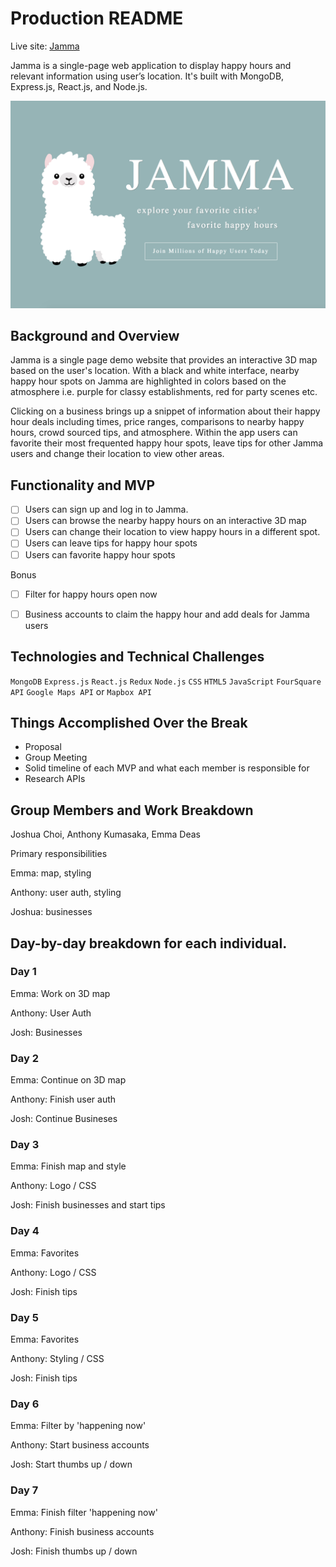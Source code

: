 # Production README

Live site: [Jamma](https://jamma-llama.herokuapp.com)

Jamma is a single-page web application to display happy hours and relevant information using user’s location. It's built with MongoDB, Express.js, React.js, and Node.js.

![IntroPng](./app/assets/images/readme/jamma_homepage.png)

## Background and Overview

Jamma is a single page demo website that provides an interactive 3D map based on the user's location. With a black and white interface, nearby happy hour spots on Jamma are highlighted in colors based on the atmosphere i.e. purple for classy establishments, red for party scenes etc. 

Clicking on a business brings up a snippet of information about their happy hour deals including times, price ranges, comparisons to nearby happy hours, crowd sourced tips, and atmosphere. Within the app users can favorite their most frequented happy hour spots, leave tips for other Jamma users and change their location to view other areas. 


## Functionality and MVP

- [ ] Users can sign up and log in to Jamma. 
- [ ] Users can browse the nearby happy hours on an interactive 3D map 
- [ ] Users can change their location to view happy hours in a different spot. 
- [ ] Users can leave tips for happy hour spots 
- [ ] Users can favorite happy hour spots 

Bonus
- [ ] Filter for happy hours open now
- [ ] Business accounts to claim the happy hour and add deals for Jamma users


## Technologies and Technical Challenges

`MongoDB` `Express.js` `React.js` `Redux` `Node.js` `CSS` `HTML5` `JavaScript` `FourSquare API` `Google Maps API` or `Mapbox API`

## Things Accomplished Over the Break

* Proposal
* Group Meeting
* Solid timeline of each MVP and what each member is responsible for 
* Research APIs

## Group Members and Work Breakdown
 
Joshua Choi, Anthony Kumasaka, Emma Deas

Primary responsibilities

Emma: map, styling

Anthony: user auth, styling

Joshua: businesses

## Day-by-day breakdown for each individual.

### Day 1
Emma: Work on 3D map

Anthony: User Auth

Josh: Businesses

### Day 2
Emma: Continue on 3D map

Anthony: Finish user auth

Josh: Continue Busineses 

### Day 3

Emma: Finish map and style

Anthony: Logo / CSS

Josh: Finish businesses and start tips 

### Day 4

Emma: Favorites

Anthony: Logo / CSS 

Josh: Finish tips 

### Day 5

Emma: Favorites

Anthony: Styling / CSS

Josh: Finish tips 

### Day 6

Emma: Filter by 'happening now'

Anthony: Start business accounts

Josh: Start thumbs up / down

### Day 7

Emma: Finish filter 'happening now'

Anthony: Finish business accounts

Josh: Finish thumbs up / down
